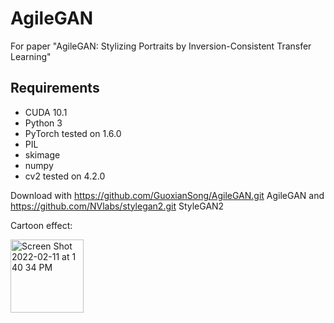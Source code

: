 # AgileGAN
 For paper "AgileGAN: Stylizing Portraits by Inversion-Consistent Transfer Learning"
 
 ## Requirements
- CUDA 10.1
- Python 3
- PyTorch tested on 1.6.0
- PIL
- skimage
- numpy
- cv2 tested on 4.2.0

Download with https://github.com/GuoxianSong/AgileGAN.git AgileGAN and https://github.com/NVlabs/stylegan2.git StyleGAN2

Cartoon effect:



<img width="117" alt="Screen Shot 2022-02-11 at 1 40 34 PM" src="https://user-images.githubusercontent.com/71930710/153650393-26de39d5-8997-4245-828b-e66397d9987a.png">
